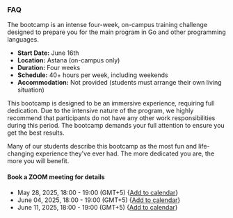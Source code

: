 ### FAQ

The bootcamp is an intense four-week, on-campus training challenge designed to prepare you for the main program in Go and other programming languages.

- **Start Date:** June 16th
- **Location:** Astana (on-campus only)
- **Duration:** Four weeks
- **Schedule:** 40+ hours per week, including weekends
- **Accommodation:** Not provided (students must arrange their own living situation)

This bootcamp is designed to be an immersive experience, requiring full dedication. Due to the intensive nature of the program, we highly recommend that participants do not have any other work responsibilities during this period. The bootcamp demands your full attention to ensure you get the best results.

Many of our students describe this bootcamp as the most fun and life-changing experience they've ever had. The more dedicated you are, the more you will benefit.

#### Book a ZOOM meeting for details

- May 28, 2025, 18:00 - 19:00 (GMT+5) {[Add to calendar](https://meet.google.com/fzb-kuan-ufr)}
- June 04, 2025, 18:00 - 19:00 (GMT+5) {[Add to calendar](https://meet.google.com/fzb-kuan-ufr)}
- June 11, 2025, 18:00 - 19:00 (GMT+5) {[Add to calendar](https://meet.google.com/fzb-kuan-ufr)}

